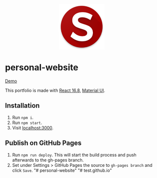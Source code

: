 <p align="center">
  <img src="icon.png" width="150px" />
</p>

# personal-website

[Demo](https://sagar.github.io/personal-website/)

This portfolio is made with [React 16.8](https://github.com/facebook/react), [Material UI](https://github.com/callemall/material-ui).


## Installation

1. Run `npm i`.
2. Run `npm start`.
3. Visit [localhost:3000](http://localhost:3000).


## Publish on GitHub Pages

1. Run `npm run deploy`. This will start the build process and push afterwards to the gh-pages branch.
2. Set under Settings > GitHub Pages the source to `gh-pages branch` and click `Save`.
"# personal-website" 
"# test.github.io" 
